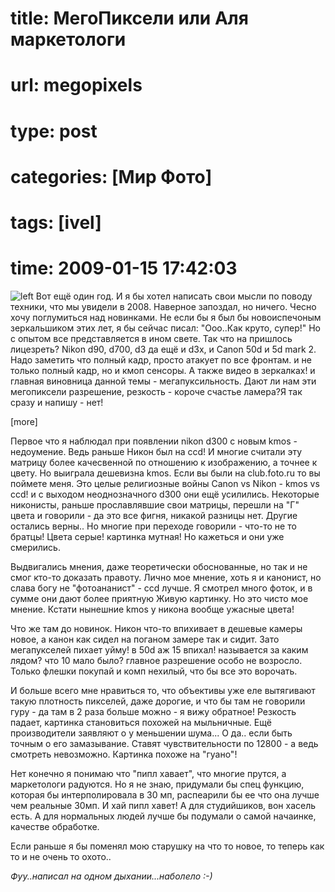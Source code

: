 # title: МегоПиксели или Аля маркетологи
# url: megopixels
# type: post
# categories: [Мир Фото]
# tags: [ivel]
# time: 2009-01-15 17:42:03


![left](~praktica.jpg)
Вот ещё один год. И я бы хотел написать свои мысли по поводу техники, что мы увидели в 2008. Наверное запоздал, но ничего. Чесно хочу поглумиться над новинками. Не если бы я был бы новоиспечоным зеркальшиком этих лет, я бы сейчас писал: "Ооо..Как круто, супер!" Но с опытом все представляется в ином свете.
Так что на пришлось лицезреть? Nikon d90, d700, d3 да ещё и d3x, и Canon 50d и 5d mark 2. Надо заметить что полный кадр, просто атакует по все фронтам. и не только полный кадр, но и кмоп сенсоры. А также видео в зеркалках! и главная виновница данной темы - мегапуксильность.
Дают ли нам эти мегопиксели разрешение, резкость - короче счастье ламера?Я так сразу и напишу - нет!

[more]

Первое что я наблюдал при появлении nikon d300 c новым kmos - недоумение. Ведь раньше Никон был на ccd! И многие считали эту матрицу более качесвенной по отношению к изображению, а точнее к цвету. Но выиграла дешевизна kmos.  Если вы были на club.foto.ru то вы поймете меня. Это целые религиозные войны Canon vs Nikon - kmos vs ccd! и с выходом неоднозначного d300 они ещё усилились. Некоторые никонисты, раньше прославлявшие свои матрицы, перешли на "Г" цвета и говорили - да это все фигня, никакой разницы нет.   Другие остались верны.. Но многие при переходе говорили - что-то не то братцы! Цвета серые! картинка мутная! Но кажеться и они уже смерились.

Выдвигались мнения, даже теоретически обоснованные, но так и не смог кто-то доказать правоту. Лично мое мнение, хоть я и канонист, но слава богу не "фотоананист" - ccd лучше. Я смотрел много фоток, и в сумме они дают более приятную Живую картинку. Но это чисто мое мнение. Кстати нынешние kmos у никона вообще ужасные цвета!

Что же там до новинок. Никон что-то впихивает в дешевые камеры новое, а канон как сидел на поганом замере так и сидит. Зато мегапукселей пихает уйму! в 50d аж 15 впихал! называется за каким лядом? что 10 мало было? главное разрешение особо не возросло. Только флешки покупай и комп нехилый, что бы все это ворочать.

И больше всего мне нравиться то, что объективы уже еле вытягивают такую плотность пикселей, даже дорогие, и что бы там не говорили гуру - да там в 2 раза больше можно - я вижу обратное! Резкость падает, картинка становиться похожей на мыльничные. Ещё производители заявляют о у меньшении шума... О да.. если быть точным о его замазывание. Ставят чувствительности по 12800 - а ведь смотреть невозможно. Картинка похоже на "гуано"!

Нет конечно я понимаю что "пипл хавает", что многие прутся, а маркетологи радуются.  Но я не знаю, придумали бы спец функцию, которая бы интерполировала в 30 мп, распеарили бы ее что она лучше чем реальные 30мп. И хай пипл хавет! А для студийшиков, вон хасель есть. А для нормальных людей лучше бы подумали о самой начаинке, качестве обработке.

Если раньше я бы поменял мою старушку на что то новое, то теперь как то и не очень то охото..

_Фуу..написал на одном дыхании...наболело :-)_
